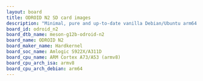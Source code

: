 ```yaml
---
layout: board
title: ODROID N2 SD card images
description: "Minimal, pure and up-to-date vanilla Debian/Ubuntu arm64 SD card images for ODROID N2 by Hardkernel, SoC: Amlogic S922X/A311D, CPU ISA: armv8"
board_id: odroid_n2
board_dtb_name: meson-g12b-odroid-n2
board_name: ODROID N2
board_maker_name: Hardkernel
board_soc_name: Amlogic S922X/A311D
board_cpu_name: ARM Cortex A73/A53 (armv8)
board_cpu_arch_isa: armv8
board_cpu_arch_debian: arm64
---
```

